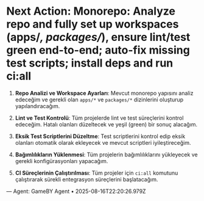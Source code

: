 # Next Action: Monorepo: Analyze repo and fully set up workspaces (apps/*, packages/*), ensure lint/test green end-to-end; auto-fix missing test scripts; install deps and run ci:all

1. **Repo Analizi ve Workspace Ayarları**: Mevcut monorepo yapısını analiz edeceğim ve gerekli olan `apps/*` ve `packages/*` dizinlerini oluşturup yapılandıracağım.

2. **Lint ve Test Kontrolü**: Tüm projelerde lint ve test süreçlerini kontrol edeceğim. Hatalı olanları düzeltecek ve yeşil (green) bir sonuç alacağım.

3. **Eksik Test Scriptlerini Düzeltme**: Test scriptlerini kontrol edip eksik olanları otomatik olarak ekleyecek ve mevcut scriptleri iyileştireceğim.

4. **Bağımlılıkların Yüklenmesi**: Tüm projelerin bağımlılıklarını yükleyecek ve gerekli konfigürasyonları yapacağım.

5. **CI Süreçlerinin Çalıştırılması**: Tüm projeler için `ci:all` komutunu çalıştırarak sürekli entegrasyon süreçlerini başlatacağım.

— Agent: GameBY Agent • 2025-08-16T22:20:26.979Z
